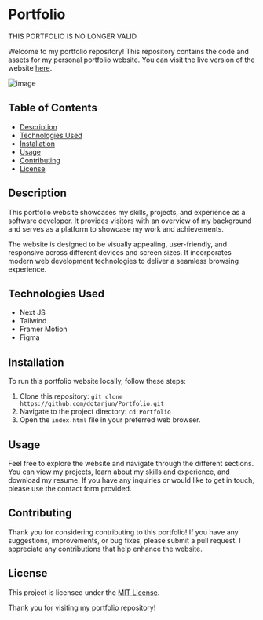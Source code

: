 # Portfolio

THIS PORTFOLIO IS NO LONGER VALID

Welcome to my portfolio repository! This repository contains the code and assets for my personal portfolio website. You can visit the live version of the website [here](https://www.arjunsingh.tech/).

![image](https://github.com/dotarjun/Portfolio/assets/71163609/21934906-804e-4e9c-ae88-5d854f15445f)


## Table of Contents

- [Description](#description)
- [Technologies Used](#technologies-used)
- [Installation](#installation)
- [Usage](#usage)
- [Contributing](#contributing)
- [License](#license)

## Description

This portfolio website showcases my skills, projects, and experience as a software developer. It provides visitors with an overview of my background and serves as a platform to showcase my work and achievements.

The website is designed to be visually appealing, user-friendly, and responsive across different devices and screen sizes. It incorporates modern web development technologies to deliver a seamless browsing experience.

## Technologies Used

- Next JS
- Tailwind
- Framer Motion
- Figma

## Installation

To run this portfolio website locally, follow these steps:

1. Clone this repository: `git clone https://github.com/dotarjun/Portfolio.git`
2. Navigate to the project directory: `cd Portfolio`
3. Open the `index.html` file in your preferred web browser.

## Usage

Feel free to explore the website and navigate through the different sections. You can view my projects, learn about my skills and experience, and download my resume. If you have any inquiries or would like to get in touch, please use the contact form provided.

## Contributing

Thank you for considering contributing to this portfolio! If you have any suggestions, improvements, or bug fixes, please submit a pull request. I appreciate any contributions that help enhance the website.

## License

This project is licensed under the [MIT License](LICENSE).

Thank you for visiting my portfolio repository!
